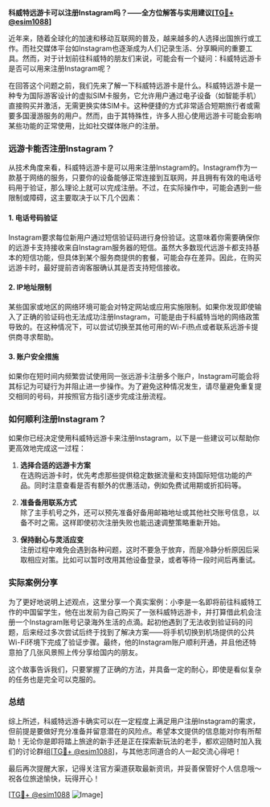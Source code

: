 **科威特远游卡可以注册Instagram吗？——全方位解答与实用建议[[TG💪+ @esim1088](https://t.me/s/esim1088)]**

近年来，随着全球化的加速和移动互联网的普及，越来越多的人选择出国旅行或工作。而社交媒体平台如Instagram也逐渐成为人们记录生活、分享瞬间的重要工具。然而，对于计划前往科威特的朋友们来说，可能会有一个疑问：科威特远游卡是否可以用来注册Instagram呢？

在回答这个问题之前，我们先来了解一下科威特远游卡是什么。科威特远游卡是一种专为国际游客设计的虚拟SIM卡服务，它允许用户通过电子设备（如智能手机）直接购买并激活，无需更换实体SIM卡。这种便捷的方式非常适合短期旅行者或需要多国漫游服务的用户。然而，由于其特殊性，许多人担心使用远游卡可能会影响某些功能的正常使用，比如社交媒体账户的注册。

### 远游卡能否注册Instagram？

从技术角度来看，科威特远游卡是可以用来注册Instagram的。Instagram作为一款基于网络的服务，只要你的设备能够正常连接到互联网，并且拥有有效的电话号码用于验证，那么理论上就可以完成注册。不过，在实际操作中，可能会遇到一些限制或障碍，这主要取决于以下几个因素：

#### 1. **电话号码验证**
   Instagram要求每位新用户通过短信验证码进行身份验证。这意味着你需要确保你的远游卡支持接收来自Instagram服务器的短信。虽然大多数现代远游卡都支持基本的短信功能，但具体到某个服务商提供的套餐，可能会存在差异。因此，在购买远游卡时，最好提前咨询客服确认其是否支持短信接收。

#### 2. **IP地址限制**
   某些国家或地区的网络环境可能会对特定网站或应用实施限制。如果你发现即使输入了正确的验证码也无法成功注册Instagram，可能是由于科威特当地的网络政策导致的。在这种情况下，可以尝试切换至其他可用的Wi-Fi热点或者联系远游卡提供商寻求帮助。

#### 3. **账户安全措施**
   如果你在短时间内频繁尝试使用同一张远游卡注册多个账户，Instagram可能会将其标记为可疑行为并阻止进一步操作。为了避免这种情况发生，请尽量避免重复提交相同的号码，并按照官方指引逐步完成注册流程。

### 如何顺利注册Instagram？

如果你已经决定使用科威特远游卡来注册Instagram，以下是一些建议可以帮助你更高效地完成这一过程：

1. **选择合适的远游卡方案**  
   在选购远游卡时，优先考虑那些提供稳定数据流量和支持国际短信功能的产品。同时注意查看是否有额外的优惠活动，例如免费试用期或折扣码等。

2. **准备备用联系方式**  
   除了主手机号之外，还可以预先准备好备用邮箱地址或其他社交账号信息，以备不时之需。这样即使初次注册失败也能迅速调整策略重新开始。

3. **保持耐心与灵活应变**  
   注册过程中难免会遇到各种问题，这时不要急于放弃，而是冷静分析原因后采取相应对策。比如可以暂时改用其他设备登录，或者等待一段时间后再重试。

### 实际案例分享

为了更好地说明上述观点，这里分享一个真实案例：小李是一名即将前往科威特工作的中国留学生，他在出发前为自己购买了一张科威特远游卡，并打算借此机会注册一个Instagram账号记录海外生活的点滴。起初他遇到了无法收到验证码的问题，后来经过多次尝试后终于找到了解决方案——将手机切换到机场提供的公共Wi-Fi环境下完成了验证步骤。最终，他的Instagram账户顺利开通，并且他还特意拍了几张风景照上传分享给国内的朋友。

这个故事告诉我们，只要掌握了正确的方法，并具备一定的耐心，即使是看似复杂的任务也是完全可以克服的。

### 总结

综上所述，科威特远游卡确实可以在一定程度上满足用户注册Instagram的需求，但前提是要做好充分准备并留意潜在的风险点。希望本文提供的信息能对你有所帮助！无论你是即将踏上旅途的新手还是正在探索新玩法的老手，都欢迎随时加入我们的讨论群组[[TG💪+ @esim1088](https://t.me/s/esim1088)]，与其他志同道合的人一起交流心得吧！

最后再次提醒大家，记得关注官方渠道获取最新资讯，并妥善保管好个人信息哦～祝各位旅途愉快，玩得开心！

[[TG💪+ @esim1088](https://t.me/s/esim1088) ![Image](https://i.postimg.cc/4NQfJmqS/Snipaste-2025-05-13-00-14-12.png)]